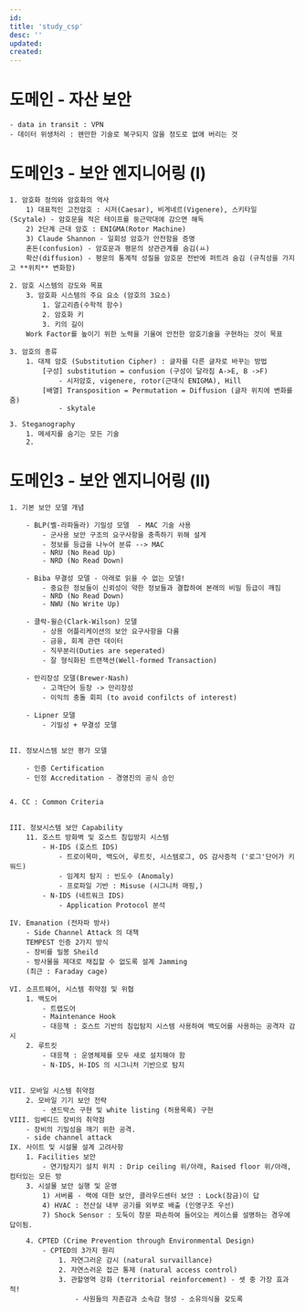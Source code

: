 ```yaml
---
id: 
title: 'study_csp'
desc: ''
updated: 
created: 
---
```


# 도메인 - 자산 보안

    - data in transit : VPN
    - 데이터 위생처리 : 왠만한 기술로 복구되지 않을 정도로 없애 버리는 것


# 도메인3 - 보안 엔지니어링 (I)

    1. 암호화 정의와 암호화의 역사
        1) 대표적인 고전암호 : 시저(Caesar), 비게네르(Vigenere), 스키타일 (Scytale) - 암호문을 적은 테이프를 둥근막대에 감으면 해독
        2) 2단계 근대 암호 : ENIGMA(Rotor Machine)
        3) Claude Shannon - 일회성 암호가 안전함을 증명 
        혼돈(confusion) - 암호문과 평문의 상관관계를 숨김(ㅛ)
        확산(diffusion) - 평문의 통계적 성질을 암호문 전반에 퍼트려 숨김 (규칙성을 가지고 **위치** 변화함)

    2. 암호 시스템의 강도와 목표
        3. 암호화 시스템의 주요 요소 (암호의 3요소)
            1. 알고리즘(수학적 함수)
            2. 암호화 키 
            3. 키의 길이
        Work Factor를 높이기 위한 노력을 기울여 안전한 암호기술을 구현하는 것이 목표 
    
    3. 암호의 종류 
        1. 대체 암호 (Substitution Cipher) : 글자를 다른 글자로 바꾸는 방법 
            [구성] substitution = confusion (구성이 달라짐 A->E, B ->F)
                - 시저암호, vigenere, rotor(근대식 ENIGMA), Hill
            [배열] Transposition = Permutation = Diffusion (글자 위치에 변화를 줌)
                - skytale
    
    3. Steganography
        1. 메세지를 숨기는 모든 기술
        2. 


# 도메인3 - 보안 엔지니어링 (II)

    1. 기본 보안 모델 개념 

        - BLP(벨-라파둘라) 기밀성 모델  - MAC 기술 사용 
            - 군사용 보안 구조의 요구사항을 충족하기 위해 설게 
            - 정보를 등급을 나누어 분류 --> MAC 
            - NRU (No Read Up)
            - NRD (No Read Down)

        - Biba 무결성 모델 - 아래로 읽을 수 없는 모델!
            - 중요한 정보들이 신뢰성이 약한 정보들과 결합하여 본래의 비밀 등급이 깨짐 
            - NRD (No Read Down)
            - NWU (No Write Up)

        - 클락-윌슨(Clark-Wilson) 모델 
            - 상용 어플리케이션의 보안 요구사항을 다룸 
            - 금융, 회계 관련 데이터
            - 직무분리(Duties are seperated)
            - 잘 형식화된 트랜잭션(Well-formed Transaction) 

        - 만리장성 모델(Brewer-Nash)
            - 고객단어 등장 -> 만리장성
            - 이익의 충돌 회피 (to avoid confilcts of interest)

        - Lipner 모델
            - 기밀성 + 무결성 모델 


    II. 정보시스템 보안 평가 모델

        - 인증 Certification
        - 인정 Accreditation - 경영진의 공식 승인


    4. CC : Common Criteria


    III. 정보시스템 보안 Capability 
        11. 호스트 방화벽 및 호스트 침입방지 시스템 
            - H-IDS (호스트 IDS)
                - 트로이목마, 백도어, 루트킷, 시스템로그, OS 감사증적 ('로그'단어가 키워드)
                - 임계치 탐지 : 빈도수 (Anomaly)
                - 프로파일 기반 : Misuse (시그니처 매핑,)
            - N-IDS (네트워크 IDS)
                - Application Protocol 분석 

    IV. Emanation (전자파 방사)
        - Side Channel Attack 의 대책 
        TEMPEST 인증 2가지 방식
        - 장비를 밀봉 Sheild
        - 방사물을 제대로 채집할 수 없도록 설계 Jamming 
        (최근 : Faraday cage)

    VI. 소프트웨어, 시스템 취약점 및 위협 
        1. 백도어 
            - 트랩도어 
            - Maintenance Hook  
            - 대응책 : 호스트 기반의 침입탐지 시스템 사용하여 백도어를 사용하는 공격자 감시 
        2. 루트킷 
            - 대응책 : 운영체제를 모두 새로 설치해야 함 
            - N-IDS, H-IDS 의 시그니처 기반으로 탐지 
        

    VII. 모바일 시스템 취약점 
        2. 모바일 기기 보안 전략 
            - 샌드박스 구현 및 white listing (허용목록) 구현  
    VIII. 임베디드 장비의 취약점 
        - 장비의 기밀성을 깨기 위한 공격. 
        - side channel attack 
    IX. 사이트 및 시설물 설계 고려사항 
        1. Facilities 보안
            - 연기탐지기 설치 위치 : Drip ceiling 위/아래, Raised floor 위/아래, 컴터있는 모든 방
        3. 시설물 보안 실행 및 운영
            1) 서버룸 - 랙에 대한 보안, 클라우드센터 보안 : Lock(잠금)이 답 
            4) HVAC : 전산실 내부 공기를 외부로 배출 (인명구조 우선)
            7) Shock Sensor : 도둑이 창문 파손하여 들어오는 케이스를 설명하는 경우에 답이됨. 

        4. CPTED (Crime Prevention through Environmental Design) 
            - CPTED의 3가지 원리
                1. 자연그러운 감시 (natural survaillance)
                2. 자연스러운 접근 통제 (natural access control)
                3. 관할영역 강화 (territorial reinforcement) - 셋 중 가장 효과적! 
                    - 사원들의 자존감과 소속감 형성 - 소유의식을 갖도록

